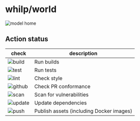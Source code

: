 # whilp/world

![model home](https://brianlauritzen.files.wordpress.com/2013/05/house_fall.gif)

## Action status

| check                                                                | description                              |
| -------------------------------------------------------------------- | ---------------------------------------- |
| ![build](https://github.com/whilp/world/workflows/build/badge.svg)   | Run builds                               |
| ![test](https://github.com/whilp/world/workflows/test/badge.svg)     | Run tests                                |
| ![lint](https://github.com/whilp/world/workflows/lint/badge.svg)     | Check style                              |
| ![github](https://github.com/whilp/world/workflows/github/badge.svg) | Check PR conformance                     |
| ![scan](https://github.com/whilp/world/workflows/scan/badge.svg)     | Scan for vulnerabilities                 |
| ![update](https://github.com/whilp/world/workflows/update/badge.svg) | Update dependencies                      |
| ![push](https://github.com/whilp/world/workflows/push/badge.svg)     | Publish assets (including Docker images) |
